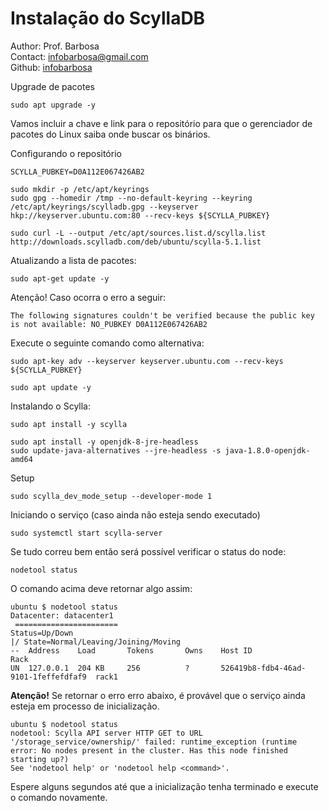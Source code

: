 # Instalação do ScyllaDB
Author: Prof. Barbosa<br>
Contact: infobarbosa@gmail.com<br>
Github: [infobarbosa](https://github.com/infobarbosa)


Upgrade de pacotes
```
sudo apt upgrade -y

```

Vamos incluir a chave e link para o repositório para que o gerenciador de pacotes do Linux saiba onde buscar os binários.  

Configurando o repositório
```
SCYLLA_PUBKEY=D0A112E067426AB2

sudo mkdir -p /etc/apt/keyrings
sudo gpg --homedir /tmp --no-default-keyring --keyring /etc/apt/keyrings/scylladb.gpg --keyserver hkp://keyserver.ubuntu.com:80 --recv-keys ${SCYLLA_PUBKEY}

```

```
sudo curl -L --output /etc/apt/sources.list.d/scylla.list http://downloads.scylladb.com/deb/ubuntu/scylla-5.1.list

```

Atualizando a lista de pacotes:
```
sudo apt-get update -y

```

Atenção! Caso ocorra o erro a seguir:
```
The following signatures couldn't be verified because the public key is not available: NO_PUBKEY D0A112E067426AB2
```
Execute o seguinte comando como alternativa:
```
sudo apt-key adv --keyserver keyserver.ubuntu.com --recv-keys ${SCYLLA_PUBKEY}

sudo apt update -y

```

Instalando o Scylla:
```
sudo apt install -y scylla 

```

```
sudo apt install -y openjdk-8-jre-headless
sudo update-java-alternatives --jre-headless -s java-1.8.0-openjdk-amd64

```

Setup
```
sudo scylla_dev_mode_setup --developer-mode 1

```

Iniciando o serviço (caso ainda não esteja sendo executado)
```
sudo systemctl start scylla-server

```

Se tudo correu bem então será possível verificar o status do node:
```
nodetool status

```

O comando acima deve retornar algo assim:
```
ubuntu $ nodetool status
Datacenter: datacenter1
 =======================
Status=Up/Down
|/ State=Normal/Leaving/Joining/Moving
--  Address    Load       Tokens       Owns    Host ID                               Rack
UN  127.0.0.1  204 KB     256          ?       526419b8-fdb4-46ad-9101-1feffefdfaf9  rack1
```

**Atenção!** Se retornar o erro erro abaixo, é provável que o serviço ainda esteja em processo de inicialização.
```
ubuntu $ nodetool status
nodetool: Scylla API server HTTP GET to URL '/storage_service/ownership/' failed: runtime_exception (runtime error: No nodes present in the cluster. Has this node finished starting up?)
See 'nodetool help' or 'nodetool help <command>'.
```
Espere alguns segundos até que a inicialização tenha terminado e execute o comando novamente.
